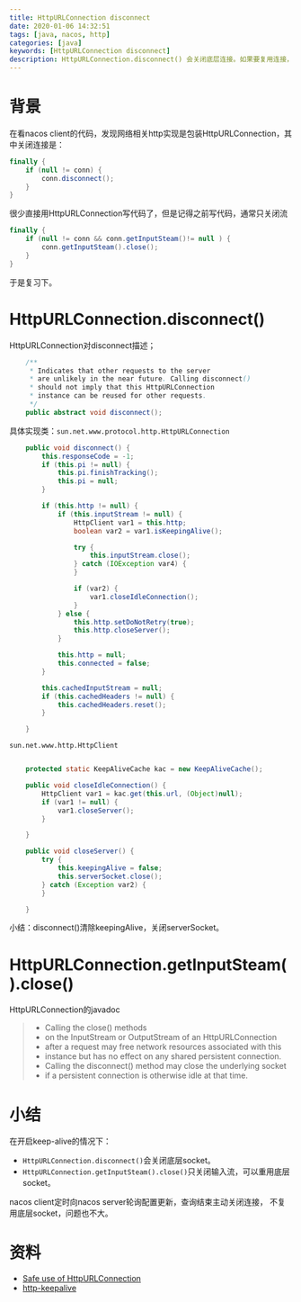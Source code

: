 ```yaml
---
title: HttpURLConnection disconnect
date: 2020-01-06 14:32:51
tags: [java, nacos, http]
categories: [java]
keywords: [HttpURLConnection disconnect]
description: HttpURLConnection.disconnect() 会关闭底层连接。如果要复用连接，使用 HttpURLConnection.getInputSteam().close()。
---
```


# 背景

在看nacos client的代码，发现网络相关http实现是包装HttpURLConnection，其中关闭连接是：
```java
finally {
    if (null != conn) {
        conn.disconnect();
    }
}
```
<!-- more -->

很少直接用HttpURLConnection写代码了，但是记得之前写代码，通常只关闭流
```java
finally {
    if (null != conn && conn.getInputSteam()!= null ) {
        conn.getInputSteam().close();
    }
}
```
于是复习下。

# HttpURLConnection.disconnect()

HttpURLConnection对disconnect描述；
```java
    /**
     * Indicates that other requests to the server
     * are unlikely in the near future. Calling disconnect()
     * should not imply that this HttpURLConnection
     * instance can be reused for other requests.
     */
    public abstract void disconnect();
```

具体实现类：`sun.net.www.protocol.http.HttpURLConnection`
```java
    public void disconnect() {
        this.responseCode = -1;
        if (this.pi != null) {
            this.pi.finishTracking();
            this.pi = null;
        }

        if (this.http != null) {
            if (this.inputStream != null) {
                HttpClient var1 = this.http;
                boolean var2 = var1.isKeepingAlive();

                try {
                    this.inputStream.close();
                } catch (IOException var4) {
                }

                if (var2) {
                    var1.closeIdleConnection();
                }
            } else {
                this.http.setDoNotRetry(true);
                this.http.closeServer();
            }

            this.http = null;
            this.connected = false;
        }

        this.cachedInputStream = null;
        if (this.cachedHeaders != null) {
            this.cachedHeaders.reset();
        }

    }
```

`sun.net.www.http.HttpClient`
```java

    protected static KeepAliveCache kac = new KeepAliveCache();

    public void closeIdleConnection() {
        HttpClient var1 = kac.get(this.url, (Object)null);
        if (var1 != null) {
            var1.closeServer();
        }

    }

    public void closeServer() {
        try {
            this.keepingAlive = false;
            this.serverSocket.close();
        } catch (Exception var2) {
        }

    }    
```

小结：disconnect()清除keepingAlive，关闭serverSocket。

# HttpURLConnection.getInputSteam().close()

HttpURLConnection的javadoc
> * Calling the close() methods
> * on the InputStream or OutputStream of an HttpURLConnection
> * after a request may free network resources associated with this
> * instance but has no effect on any shared persistent connection.
> * Calling the disconnect() method may close the underlying socket
> * if a persistent connection is otherwise idle at that time.

# 小结

在开启keep-alive的情况下：
- `HttpURLConnection.disconnect()`会关闭底层socket。
- `HttpURLConnection.getInputSteam().close()`只关闭输入流，可以重用底层socket。

nacos client定时向nacos server轮询配置更新，查询结束主动关闭连接， 不复用底层socket，问题也不大。

# 资料

- [Safe use of HttpURLConnection](https://stackoverflow.com/questions/4767553/safe-use-of-httpurlconnection)
- [http-keepalive](http://docs.oracle.com/javase/6/docs/technotes/guides/net/http-keepalive.html)